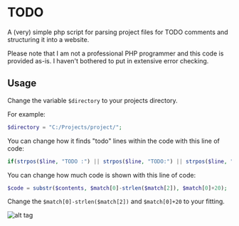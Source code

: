 # TODO
A (very) simple php script for parsing project files for TODO comments and structuring it into a website.

Please note that I am not a professional PHP programmer and this code is provided as-is. I haven't bothered to put in extensive error checking.

## Usage

Change the variable ```$directory``` to your projects directory.

For example:

```php
$directory = "C:/Projects/project/";
```

You can change how it finds "todo" lines within the code with this line of code:

```php
if(strpos($line, "TODO :") || strpos($line, "TODO:") || strpos($line, "todo:") || strpos($line, "todo :"))
```

You can change how much code is shown with this line of code:
```php
$code = substr($contents, $match[0]-strlen($match[2]), $match[0]+20);
```
Change the ```$match[0]-strlen($match[2])``` and ```$match[0]+20``` to your fitting.

![alt tag](http://i.imgur.com/V896vga.png)
